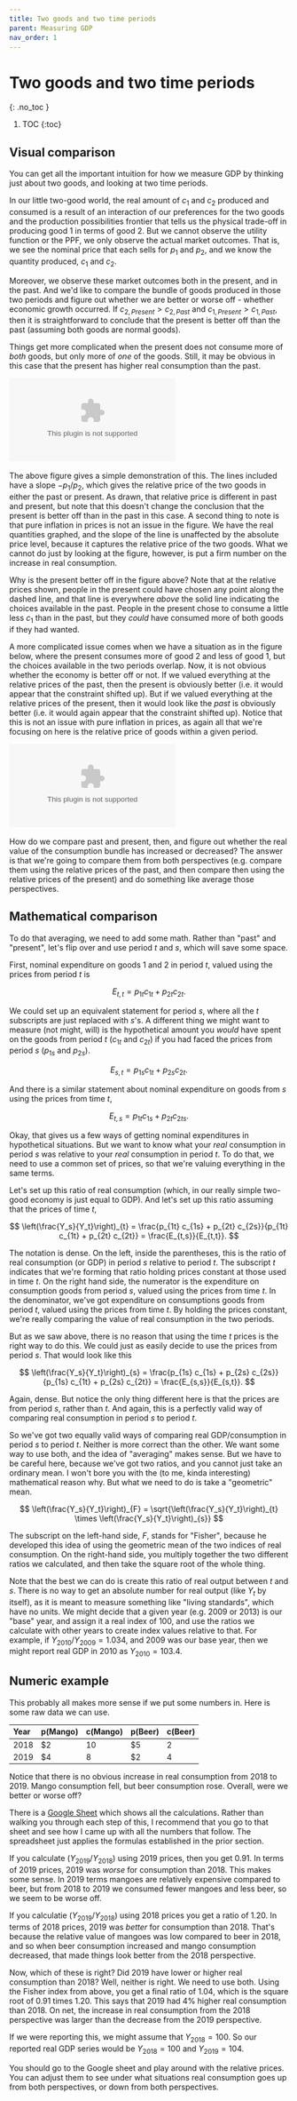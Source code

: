 ```yaml
---
title: Two goods and two time periods
parent: Measuring GDP
nav_order: 1
---
```


# Two goods and two time periods
{: .no_toc }

1. TOC 
{:toc}

## Visual comparison
You can get all the important intuition for how we measure GDP by thinking just about two goods, and looking at two time periods.

In our little two-good world, the real amount of $c_1$ and $c_2$ produced and consumed is a result of an interaction of our preferences for the two goods and the production possibilities frontier that tells us the physical trade-off in producing good 1 in terms of good 2. But we cannot observe the utility function or the PPF, we only observe the actual market outcomes. That is, we see the nominal price that each sells for $p_1$ and $p_2$, and we know the quantity produced, $c_1$ and $c_2$.

Moreover, we observe these market outcomes both in the present, and in the past. And we'd like to compare the bundle of goods produced in those two periods and figure out whether we are better or worse off - whether economic growth occurred. If $c_{2,Present} > c_{2,Past}$ and $c_{1,Present}>c_{1,Past}$, then it is straightforward to conclude that the present is better off than the past (assuming both goods are normal goods). 

Things get more complicated when the present does not consume more of *both* goods, but only more of *one* of the goods. Still, it may be obvious in this case that the present has higher real consumption than the past. 

![Obvious change](fig-real-gdp-obvious.eps)

The above figure gives a simple demonstration of this. The lines included have a slope $-p_1/p_2$, which gives the relative price of the two goods in either the past or present. As drawn, that relative price is different in past and present, but note that this doesn't change the conclusion that the present is better off than in the past in this case. A second thing to note is that pure inflation in prices is not an issue in the figure. We have the real quantities graphed, and the slope of the line is unaffected by the absolute price level, because it captures the relative price of the two goods. What we cannot do just by looking at the figure, however, is put a firm number on the increase in real consumption. 

Why is the present better off in the figure above? Note that at the relative prices shown, people in the present could have chosen any point along the dashed line, and that line is everywhere *above* the solid line indicating the choices available in the past. People in the present chose to consume a little less $c_1$ than in the past, but they *could* have consumed more of both goods if they had wanted. 

A more complicated issue comes when we have a situation as in the figure below, where the present consumes more of good 2 and less of good 1, but the choices available in the two periods overlap. Now, it is not obvious whether the economy is better off or not. If we valued everything at the relative prices of the past, then the present is obviously better (i.e. it would appear that the constraint shifted up). But if we valued everything at the relative prices of the present, then it would look like the *past* is obviously better (i.e. it would again appear that the constraint shifted up). Notice that this is not an issue with pure inflation in prices, as again all that we're focusing on here is the relative price of goods within a given period.

![Ambiguous change](fig-real-gdp-ambig.eps)

How do we compare past and present, then, and figure out whether the real value of the consumption bundle has increased or decreased? The answer is that we're going to compare them from both perspectives (e.g. compare them using the relative prices of the past, and then compare then using the relative prices of the present) and do something like average those perspectives.

## Mathematical comparison
To do that averaging, we need to add some math. Rather than "past" and "present", let's flip over and use period $t$ and $s$, which will save some space. 

First, nominal expenditure on goods 1 and 2 in period $t$, valued using the prices from period $t$ is

$$
E_{t,t} = p_{1t} c_{1t} + p_{2t} c_{2t}.
$$

We could set up an equivalent statement for period $s$, where all the $t$ subscripts are just replaced with $s$'s. A different thing we might want to measure (not might, will) is the hypothetical amount you *would* have spent on the goods from period $t$ ($c_{1t}$ and $c_{2t}$) if you had faced the prices from period $s$ ($p_{1s}$ and $p_{2s}$).

$$
E_{s,t} = p_{1s} c_{1t} + p_{2s} c_{2t}.
$$

And there is a similar statement about nominal expenditure on goods from $s$ using the prices from time $t$,

$$
E_{t,s} = p_{1t} c_{1s} + p_{2t} c_{2ts}.
$$

Okay, that gives us a few ways of getting nominal expenditures in hypothetical situations. But we want to know what your *real* consumption in period $s$ was relative to your *real* consumption in period $t$. To do that, we need to use a common set of prices, so that we're valuing everything in the same terms. 

Let's set up this ratio of real consumption (which, in our really simple two-good economy is just equal to GDP). And let's set up this ratio assuming that the prices of time $t$,

$$
\left(\frac{Y_s}{Y_t}\right)_{t} = \frac{p_{1t} c_{1s} + p_{2t} c_{2s}}{p_{1t} c_{1t} + p_{2t} c_{2t}} = \frac{E_{t,s}}{E_{t,t}}.
$$

The notation is dense. On the left, inside the parentheses, this is the ratio of real consumption (or GDP) in period $s$ relative to period $t$. The subscript $t$ indicates that we're forming that ratio holding prices constant at those used in time $t$. On the right hand side, the numerator is the expenditure on consumption goods from period $s$, valued using the prices from time $t$. In the denominator, we've got expenditure on consumptions goods from period $t$, valued using the prices from time $t$. By holding the prices constant, we're really comparing the value of real consumption in the two periods. 

But as we saw above, there is no reason that using the time $t$ prices is the right way to do this. We could just as easily decide to use the prices from period $s$. That would look like this

$$
\left(\frac{Y_s}{Y_t}\right)_{s} = \frac{p_{1s} c_{1s} + p_{2s} c_{2s}}{p_{1s} c_{1t} + p_{2s} c_{2t}} = \frac{E_{s,s}}{E_{s,t}}.
$$

Again, dense. But notice the only thing different here is that the prices are from period $s$, rather than $t$. And again, this is a perfectly valid way of comparing real consumption in period $s$ to period $t$.

So we've got two equally valid ways of comparing real GDP/consumption in period $s$ to period $t$. Neither is more correct than the other. We want some way to use both, and the idea of "averaging" makes sense. But we have to be careful here, because we've got two ratios, and you cannot just take an ordinary mean. I won't bore you with the (to me, kinda interesting) mathematical reason why. But what we need to do is take a "geometric" mean.

$$
\left(\frac{Y_s}{Y_t}\right)_{F} = \sqrt{\left(\frac{Y_s}{Y_t}\right)_{t} \times \left(\frac{Y_s}{Y_t}\right)_{s}}
$$

The subscript on the left-hand side, $F$, stands for "Fisher", because he developed this idea of using the geometric mean of the two indices of real consumption. On the right-hand side, you multiply together the two different ratios we calculated, and then take the square root of the whole thing. 

Note that the best we can do is create this ratio of real output between $t$ and $s$. There is no way to get an absolute number for real output (like $Y_t$ by itself), as it is meant to measure something like "living standards", which have no units. We might decide that a given year (e.g. 2009 or 2013) is our "base" year, and assign it a real index of 100, and use the ratios we calculate with other years to create index values relative to that. For example, if $Y_{2010}/Y_{2009} = 1.034$, and 2009 was our base year, then we might report real GDP in 2010 as $Y_{2010} = 103.4$. 

## Numeric example
This probably all makes more sense if we put some numbers in. Here is some raw data we can use.

| Year | p(Mango) | c(Mango) | p(Beer) | c(Beer) |
|:-----|:-----|:-----|:-----|:-----|
| 2018 | $2  | 10 | $5  | 2 |
| 2019 | $4  | 8  | $2  | 4 |

Notice that there is no obvious increase in real consumption from 2018 to 2019. Mango consumption fell, but beer consumption rose. Overall, were we better or worse off?

There is a [Google Sheet](https://docs.google.com/spreadsheets/d/e/2PACX-1vTtHfTC07IT3aMOqFdKF2QdKIbNFHiMLpcM0KdaUG-Y0i9x0PXmAU5jTTPZvURnkNzftRZWn3ynPC1q/pubhtml) which shows all the calculations. Rather than walking you through each step of this, I recommend that you go to that sheet and see how I came up with all the numbers that follow. The spreadsheet just applies the formulas established in the prior section.

If you calculate $(Y_{2019}/Y_{2018})$ using 2019 prices, then you get 0.91. In terms of 2019 prices, 2019 was *worse* for consumption than 2018. This makes some sense. In 2019 terms mangoes are relatively expensive compared to beer, but from 2018 to 2019 we consumed fewer mangoes and less beer, so we seem to be worse off. 

If you calculatie $(Y_{2019}/Y_{2018})$ using 2018 prices you get a ratio of 1.20. In terms of 2018 prices, 2019 was *better* for consumption than 2018. That's because the relative value of mangoes was low compared to beer in 2018, and so when beer consumption increased and mango consumption decreased, that made things look better from the 2018 perspective. 

Now, which of these is right? Did 2019 have lower or higher real consumption than 2018? Well, neither is right. We need to use both. Using the Fisher index from above, you get a final ratio of 1.04, which is the square root of 0.91 times 1.20. This says that 2019 had 4% higher real consumption than 2018. On net, the increase in real consumption from the 2018 perspective was larger than the decrease from the 2019 perspective. 

If we were reporting this, we might assume that $Y_{2018} = 100$. So our reported real GDP series would be $Y_{2018} = 100$ and $Y_{2019} = 104$. 

You should go to the Google sheet and play around with the relative prices. You can adjust them to see under what situations real consumption goes up from both perspectives, or down from both perspectives. 